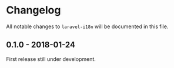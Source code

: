 # Changelog
All notable changes to `laravel-i18n` will be documented in this file.

## 0.1.0 - 2018-01-24
First release still under development.